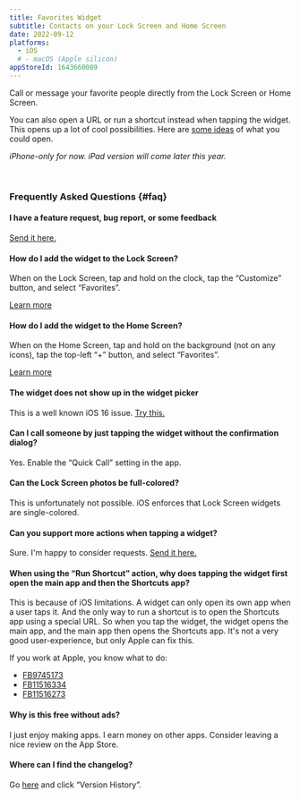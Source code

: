 ```yaml
---
title: Favorites Widget
subtitle: Contacts on your Lock Screen and Home Screen
date: 2022-09-12
platforms:
  - iOS
  # - macOS (Apple silicon)
appStoreId: 1643660089
---
```


Call or message your favorite people directly from the Lock Screen or Home Screen.

You can also open a URL or run a shortcut instead when tapping the widget. This opens up a lot of cool possibilities. Here are [some ideas](https://github.com/bhagyas/app-urls) of what you could open.

*iPhone-only for now. iPad version will come later this year.*

<br>

### Frequently Asked Questions {#faq}

#### I have a feature request, bug report, or some feedback

[Send it here.](https://sindresorhus.com/feedback?product=Favorites%20Widget&referrer=Website-FAQ)

#### How do I add the widget to the Lock Screen?

When on the Lock Screen, tap and hold on the clock, tap the “Customize” button, and select “Favorites”.

[Learn more](https://support.apple.com/en-gb/guide/iphone/iph4d0e6c351/ios#iph0ee454f4c)

#### How do I add the widget to the Home Screen?

When on the Home Screen, tap and hold on the background (not on any icons), tap the top-left “+” button, and select “Favorites”.

[Learn more](https://support.apple.com/en-us/HT207122)

#### The widget does not show up in the widget picker

This is a well known iOS 16 issue. [Try this.](https://webtrickz.com/third-party-lock-screen-widgets-not-showing-ios-16/)

#### Can I call someone by just tapping the widget without the confirmation dialog?

Yes. Enable the “Quick Call” setting in the app.

#### Can the Lock Screen photos be full-colored?

This is unfortunately not possible. iOS enforces that Lock Screen widgets are single-colored.

#### Can you support more actions when tapping a widget?

Sure. I'm happy to consider requests. [Send it here.](https://sindresorhus.com/feedback?product=Favorites%20Widget&referrer=Website-FAQ)

#### When using the “Run Shortcut” action, why does tapping the widget first open the main app and then the Shortcuts app?

This is because of iOS limitations. A widget can only open its own app when a user taps it. And the only way to run a shortcut is to open the Shortcuts app using a special URL. So when you tap the widget, the widget opens the main app, and the main app then opens the Shortcuts app. It's not a very good user-experience, but only Apple can fix this.

If you work at Apple, you know what to do:
- [FB9745173](https://github.com/feedback-assistant/reports/issues/240)
- [FB11516334](https://github.com/feedback-assistant/reports/issues/357)
- [FB11516273](https://github.com/feedback-assistant/reports/issues/356)

#### Why is this free without ads?

I just enjoy making apps. I earn money on other apps. Consider leaving a nice review on the App Store.

#### Where can I find the changelog?

Go [here](https://apps.apple.com/app/id1643660089) and click “Version History”.
